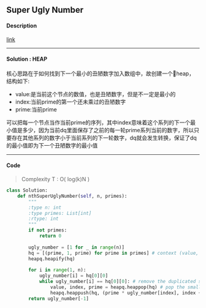 ## Super Ugly Number

#### Description

[link](https://leetcode.com/problems/super-ugly-number/)

---

#### Solution : HEAP

核心思路在于如何找到下一个最小的丑陋数字加入数组中，故创建一个heap，结构如下:

- value:是当前这个节点的数值，也是丑陋数字，但是不一定是最小的
- index:当前prime的第一个还未乘过的丑陋数字
- prime:当前prime

可以把每一个节点当作当前prime的序列，其中index意味着这个系列的下一个最小值是多少，因为当前dq里面保存了之前的每一轮prime系列当前的数字，所以只要存在其他系列的数字小于当前系列的下一轮数字，dq就会发生转换，保证了dq的最小值即为下一个丑陋数字的最小值

---

#### Code

> Complexity  T : O( log(k)N )

```python
class Solution:
    def nthSuperUglyNumber(self, n, primes):
        """
        :type n: int
        :type primes: List[int]
        :rtype: int
        """
        if not primes:
            return 0
        
        ugly_number = [1 for _ in range(n)]
        hq = [(prime, 1, prime) for prime in primes] # context (value, index, prime)
        heapq.heapify(hq)
        
        for i in range(1, n):
            ugly_number[i] = hq[0][0]
            while ugly_number[i] == hq[0][0]: # remove the duplicated same number for hq
                value, index, prime = heapq.heappop(hq) # pop the smallest number
                heapq.heappush(hq, (prime * ugly_number[index], index + 1, prime)) # index means the ugly number that haven't been multiplied by the prime.
        return ugly_number[-1]
```
